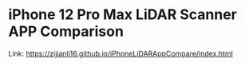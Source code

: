 # iPhone 12 Pro Max LiDAR Scanner APP Comparison
 
Link: https://zijianli16.github.io/iPhoneLiDARAppCompare/index.html
